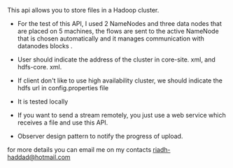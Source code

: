This api allows you to store files in a Hadoop cluster.
 * For the test of this API, I used 2 NameNodes and three data nodes that are placed on 5 machines, the flows are sent to the active NameNode that is chosen automatically and it manages communication with datanodes blocks .
 * User should indicate the address of the cluster in core-site. xml, and hdfs-core. xml.
 * If client don't like to use high availability cluster, we should indicate the hdfs url in config.properties file
 * It is tested locally 
 * If you want to send a stream remotely, you just use a web service which receives a file and use this API.
 
 * Observer design pattern to notify the progress of upload.
 
 for more details you can email me on my contacts riadh-haddad@hotmail.com
